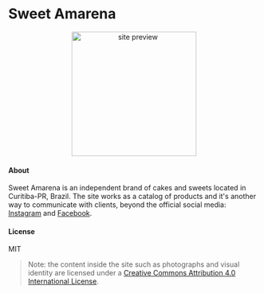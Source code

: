 # Sweet Amarena

<p align="center">
<img alt="site preview" width="250px"  src="img/site_preview_gif.gif">
</p>

#### About
Sweet Amarena is an independent brand of cakes and sweets located in Curitiba-PR, Brazil. The site works as a catalog of products and it's another way to communicate with clients, beyond the official social media: [Instagram](https://www.instagram.com/sweetamarena) and [Facebook](https://www.facebook.com/sweetamarena).

####  License
MIT
> Note: the content inside the site such as photographs and visual identity are licensed under a [Creative Commons Attribution 4.0 International License](http://creativecommons.org/licenses/by/4.0/).


